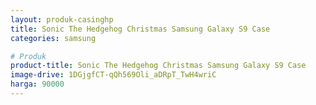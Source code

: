 ```yaml
---
layout: produk-casinghp
title: Sonic The Hedgehog Christmas Samsung Galaxy S9 Case
categories: samsung

# Produk
product-title: Sonic The Hedgehog Christmas Samsung Galaxy S9 Case
image-drive: 1DGjgfCT-qQh569Oli_aDRpT_TwH4wriC
harga: 90000
---
```

